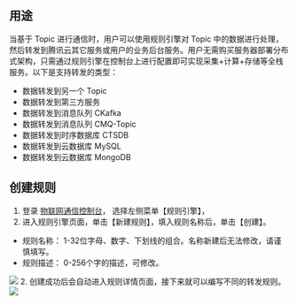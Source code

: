 ## 用途
当基于 Topic 进行通信时，用户可以使用规则引擎对 Topic 中的数据进行处理，然后转发到腾讯云其它服务或用户的业务后台服务。用户无需购买服务器部署分布式架构，只需通过规则引擎在控制台上进行配置即可实现采集+计算+存储等全栈服务。以下是支持转发的类型：
- 数据转发到另一个 Topic
- 数据转发到第三方服务
- 数据转发到消息队列 CKafka
- 数据转发到消息队列 CMQ-Topic
- 数据转发到时序数据库 CTSDB
- 数据转发到云数据库 MySQL
- 数据转发到云数据库 MongoDB

## 创建规则
1. 登录 [物联网通信控制台](https://console.cloud.tencent.com/iotcloud)， 选择左侧菜单【规则引擎】，
2. 进入规则引擎页面，单击【新建规则】，填入规则名称后，单击【创建】。
 - 规则名称： 1-32位字母、数字、下划线的组合。名称新建后无法修改，请谨慎填写。
 - 规则描述： 0-256个字的描述，可修改。

![](https://main.qcloudimg.com/raw/a57ec8370e061429b7445d0d59622db1.png)
2. 创建成功后会自动进入规则详情页面，接下来就可以编写不同的转发规则。
![](https://main.qcloudimg.com/raw/2aa28b2b8eeb8918455988d31375eb56.png)
